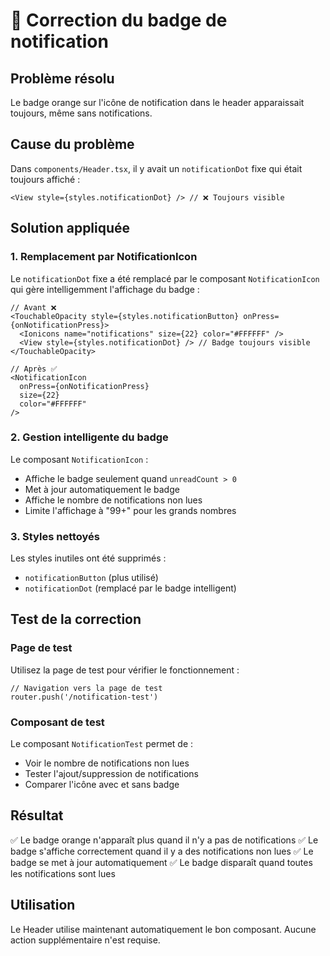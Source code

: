 # 🔧 Correction du badge de notification

## Problème résolu
Le badge orange sur l'icône de notification dans le header apparaissait toujours, même sans notifications.

## Cause du problème
Dans `components/Header.tsx`, il y avait un `notificationDot` fixe qui était toujours affiché :
```tsx
<View style={styles.notificationDot} /> // ❌ Toujours visible
```

## Solution appliquée

### 1. Remplacement par NotificationIcon
Le `notificationDot` fixe a été remplacé par le composant `NotificationIcon` qui gère intelligemment l'affichage du badge :

```tsx
// Avant ❌
<TouchableOpacity style={styles.notificationButton} onPress={onNotificationPress}>
  <Ionicons name="notifications" size={22} color="#FFFFFF" />
  <View style={styles.notificationDot} /> // Badge toujours visible
</TouchableOpacity>

// Après ✅
<NotificationIcon 
  onPress={onNotificationPress}
  size={22}
  color="#FFFFFF"
/>
```

### 2. Gestion intelligente du badge
Le composant `NotificationIcon` :
- Affiche le badge seulement quand `unreadCount > 0`
- Met à jour automatiquement le badge
- Affiche le nombre de notifications non lues
- Limite l'affichage à "99+" pour les grands nombres

### 3. Styles nettoyés
Les styles inutiles ont été supprimés :
- `notificationButton` (plus utilisé)
- `notificationDot` (remplacé par le badge intelligent)

## Test de la correction

### Page de test
Utilisez la page de test pour vérifier le fonctionnement :
```tsx
// Navigation vers la page de test
router.push('/notification-test')
```

### Composant de test
Le composant `NotificationTest` permet de :
- Voir le nombre de notifications non lues
- Tester l'ajout/suppression de notifications
- Comparer l'icône avec et sans badge

## Résultat
✅ Le badge orange n'apparaît plus quand il n'y a pas de notifications
✅ Le badge s'affiche correctement quand il y a des notifications non lues
✅ Le badge se met à jour automatiquement
✅ Le badge disparaît quand toutes les notifications sont lues

## Utilisation
Le Header utilise maintenant automatiquement le bon composant. Aucune action supplémentaire n'est requise.
